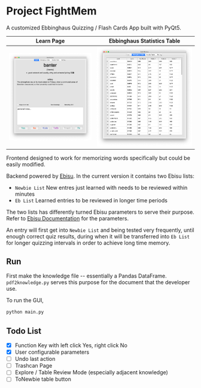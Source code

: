 # Project FightMem
A customized Ebbinghaus Quizzing / Flash Cards App built with PyQt5.

Learn Page            |  Ebbinghaus Statistics Table
:-------------------------:|:-------------------------:
![](screenshots/main.png)  |  ![](screenshots/table.png)

Frontend designed to work for memorizing words specifically but could be easily modified.

Backend powered by [Ebisu](https://github.com/fasiha/ebisu "Ebisu"). In the current version it contains two Ebisu lists:
- `Newbie List` New entres just learned with needs to be reviewed within minutes
- `Eb List` Learned entries to be reviewed in longer time periods

The two lists has differently turned Ebisu parameters to serve their purpose. Refer to [Ebisu Documentation](https://github.com/fasiha/ebisu#choice-of-initial-model-parameters "Ebisu Documentation") for the parameters. 

An entry will first get into `Newbie List` and being tested very frequently, until enough correct quiz results, during when it will be transferred into `Eb List` for longer quizzing intervals in order to achieve long time memory.

## Run
First make the knowledge file -- essentially a Pandas DataFrame. `pdf2knowledge.py` serves this purpose for the document that the developer use.

To run the GUI,
```python
python main.py
```

## Todo List
- [x] Function Key with left click Yes, right click No
- [x] User configurable parameters
- [ ] Undo last action
- [ ] Trashcan Page
- [ ] Explore / Table Review Mode (especially adjacent knowledge)
- [ ] ToNewbie table button
